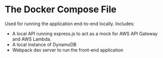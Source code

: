 # The Docker Compose File

Used for running the application end-to-end locally. Includes:
* A local API running express.js to act as a mock for AWS API Gateway and AWS Lambda.
* A local instance of DynamoDB
* Webpack dev server to run the front-end application
